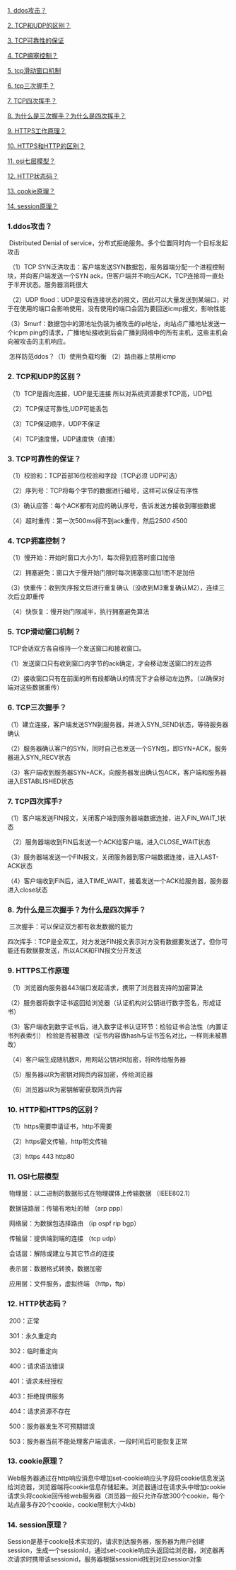 [1. ddos攻击？](#1)

[2. TCP和UDP的区别？](#2)

[3. TCP可靠性的保证](#3)

[4. TCP拥塞控制？](#4)

[5. tcp滑动窗口机制](#5)

[6. tcp三次握手？](#6)

[7. TCP四次挥手？](#7)

[8. 为什么是三次握手？为什么是四次挥手？](#8)

[9. HTTPS工作原理？](#9)

[10. HTTPS和HTTP的区别？](#10)

[11. osi七层模型？](#11)

[12. HTTP状态码？](#12)

[13. cookie原理？](#13)

[14. session原理？](#14)



### <span id="1">1.ddos攻击？</span>

​	Distributed Denial of service，分布式拒绝服务。多个位置同时向一个目标发起攻击

​	（1）TCP SYN泛洪攻击：客户端发送SYN数据包，服务器端分配一个进程控制块，并向客户端发送一个SYN ack，但客户端并不响应ACK，TCP连接将一直处于半开状态。服务器消耗很大

​	（2）UDP flood：UDP是没有连接状态的报文，因此可以大量发送到某端口，对于在使用的端口会影响使用，没有使用的端口会因为要回送icmp报文，影响性能

​	（3）Smurf：数据包中的源地址伪装为被攻击的ip地址，向站点广播地址发送一个icpm ping的请求，广播地址接收到后会广播到网络中的所有主机，这些主机会向被攻击的主机响应。

​	怎样防范ddos？（1）使用负载均衡 （2）路由器上禁用icmp



### <span id="2">2. TCP和UDP的区别？</span>

​	（1）TCP是面向连接，UDP是无连接 所以对系统资源要求TCP高，UDP低

​	（2）TCP保证可靠性,UDP可能丢包

​	（3）TCP保证顺序，UDP不保证

​	（4）TCP速度慢，UDP速度快（直播）



### <span id="3">3. TCP可靠性的保证？</span>

​	（1）校验和：TCP首部16位校验和字段（TCP必须 UDP可选）

​	（2）序列号：TCP将每个字节的数据进行编号，这样可以保证有序性

​	（3）确认应答：每个ACK都有对应的确认序号，告诉发送方接收到哪些数据

​	（4）超时重传：第一次500ms得不到ack重传，然后2*500   4*500  



### <span id="4">4. TCP拥塞控制？</span>

​	（1）慢开始：开始时窗口大小为1，每次得到应答时窗口加倍

​	（2）拥塞避免：窗口大于慢开始门限时每次拥塞窗口加1而不是加倍

​	（3）快重传：收到失序报文后进行重复确认（没收到M3重复确认M2），连续三次后立即重传

​	（4）快恢复：慢开始门限减半，执行拥塞避免算法



### <span id="5">5. TCP滑动窗口机制？</span>

​	TCP会话双方各自维持一个发送窗口和接收窗口。

​	（1）发送窗口只有收到窗口内字节的ack确定，才会移动发送窗口的左边界

​	（2）接收窗口只有在前面的所有段都确认的情况下才会移动左边界。（以确保对端对这些数据重传）



### <span id="6">6. TCP三次握手？</span>

​	（1）建立连接，客户端发送SYN到服务器，并进入SYN_SEND状态，等待服务器确认

​	（2）服务器确认客户的SYN，同时自己也发送一个SYN包，即SYN+ACK，服务器进入SYN_RECV状态

​	（3）客户端收到服务器SYN+ACK，向服务器发出确认包ACK，客户端和服务器进入ESTABLISHED状态



### <span id="6">7. TCP四次挥手?</span>

​	（1）客户端发送FIN报文，关闭客户端到服务器端数据连接，进入FIN_WAIT_1状态

​	（2）服务器端收到FIN后发送一个ACK给客户端，进入CLOSE_WAIT状态

​	（3）服务器端发送一个FIN报文，关闭服务器到客户端数据连接，进入LAST-ACK状态

​	（4）客户端收到FIN后，进入TIME_WAIT，接着发送一个ACK给服务器，服务器进入close状态



### <span id="8">8. 为什么是三次握手？为什么是四次挥手？</span>

​	三次握手：可以保证双方都有收发数据的能力

​	四次挥手：TCP是全双工，对方发送FIN报文表示对方没有数据要发送了。但你可能还有数据要发送，所以ACK和FIN报文分开发送



### <span id="9">9. HTTPS工作原理</span>

​	（1）浏览器向服务器443端口发起请求，携带了浏览器支持的加密算法

​	（2）服务器将数字证书返回给浏览器（认证机构对公钥进行数字签名，形成证书）

​	（3）客户端收到数字证书后，进入数字证书认证环节：检验证书合法性（内置证书列表索引） 检验是否被篡改（证书内容做hash与证书签名对比，一样则未被篡改）

​	（4）客户端生成随机数R，用网站公钥对R加密，将R传给服务器

​	（5）服务器以R为密钥对网页内容加密，传给浏览器

​	（6）浏览器以R为密钥解密获取网页内容



### <span id="10">10. HTTP和HTTPS的区别？</span>

​	（1）https需要申请证书，http不需要

​	（2）https密文传输，http明文传输

​	（3）https 443 http80



### <span id="11">11. OSI七层模型</span>

​	物理层：以二进制的数据形式在物理媒体上传输数据   （IEEE802.1）

​	数据链路层：传输有地址的帧              （arp ppp）

​	网络层：为数据包选择路由                （ip  ospf rip  bgp）

​	传输层：提供端到端的连接               （tcp udp）

​	会话层：解除或建立与其它节点的连接

​	表示层：数据格式转换，数据加密

​	应用层：文件服务，虚拟终端            （http，ftp）



### <span id="12">12. HTTP状态码？</span>

​	200：正常

​	301：永久重定向

​	302：临时重定向

​	400：请求语法错误

​	401：请求未经授权

​	403：拒绝提供服务

​	404：请求资源不存在

​	500：服务器发生不可预期错误

​	503：服务器当前不能处理客户端请求，一段时间后可能恢复正常



### <span id="13">13. cookie原理？</span>

​	Web服务器通过在http响应消息中增加set-cookie响应头字段将cookie信息发送给浏览器，浏览器端将cookie信息存储起来。浏览器通过在请求头中增加cookie请求头将cookie回传给web服务器（浏览器一般只允许存放300个cookie，每个站点最多存20个cookie，cookie限制大小4kb）



### <span id="14">14. session原理？</span>

​	Session是基于cookie技术实现的，请求到达服务器，服务器为用户创建session，生成一个sessionId，通过set-cookie响应头返回给浏览器，浏览器再次请求时携带该sessionid，服务器根据sessionid找到对应session对象
